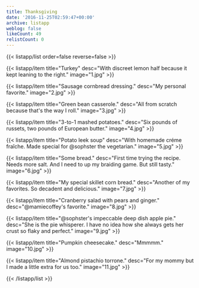 ```yaml
---
title: Thanksgiving
date: '2016-11-25T02:59:47+00:00'
archive: listapp
weblog: false
likeCount: 49
relistCount: 0
---
```



{{< listapp/list order=false reverse=false >}}

   {{< listapp/item title="Turkey"
      desc="With discreet lemon half because it kept leaning to the right."
      image="1.jpg" >}}

   {{< listapp/item title="Sausage cornbread dressing."
      desc="My personal favorite."
      image="2.jpg" >}}

   {{< listapp/item title="Green bean casserole."
      desc="All from scratch because that's the way I roll."
      image="3.jpg" >}}

   {{< listapp/item title="3-to-1 mashed potatoes."
      desc="Six pounds of russets, two pounds of European butter."
      image="4.jpg" >}}

   {{< listapp/item title="Potato leek soup"
      desc="With homemade créme fraîche. Made special for @sophster the vegetarian."
      image="5.jpg" >}}

   {{< listapp/item title="Some bread."
      desc="First time trying the recipe. Needs more salt. And I need to up my braiding game. But still tasty."
      image="6.jpg" >}}

   {{< listapp/item title="My special skillet corn bread."
      desc="Another of my favorites. So decadent and delicious."
      image="7.jpg" >}}

   {{< listapp/item title="Cranberry salad with pears and ginger."
      desc="@mamiecoffey's favorite."
      image="8.jpg" >}}

   {{< listapp/item title="@sophster's impeccable deep dish apple pie."
      desc="She is the pie whisperer. I have no idea how she always gets her crust so flaky and perfect."
      image="9.jpg" >}}

   {{< listapp/item title="Pumpkin cheesecake."
      desc="Mmmmm."
      image="10.jpg" >}}

   {{< listapp/item title="Almond pistachio torrone."
      desc="For my mommy but I made a little extra for us too."
      image="11.jpg" >}}

{{< /listapp/list >}}
